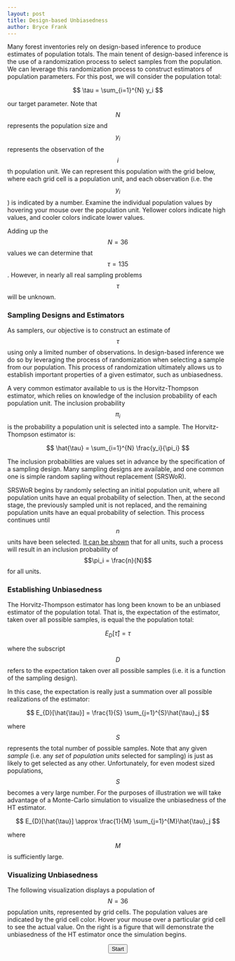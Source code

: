 ```yaml
---
layout: post
title: Design-based Unbiasedness
author: Bryce Frank
---
```


<script type="text/javascript" async
  src="https://cdnjs.cloudflare.com/ajax/libs/mathjax/2.7.5/MathJax.js?config=TeX-MML-AM_CHTML">
</script>

<script type="text/x-mathjax-config">
  MathJax.Hub.Config({
    extensions: [
      "MathMenu.js",
      "MathZoom.js",
      "AssistiveMML.js",
      "a11y/accessibility-menu.js"
    ],
    jax: ["input/TeX", "output/CommonHTML"],
    TeX: {
      extensions: [
        "AMSmath.js",
        "AMSsymbols.js",
        "noErrors.js",
        "noUndefined.js",
      ]
    }
  });
</script>

Many forest inventories rely on design-based inference to produce estimates of population totals. The main tenent of design-based inference is the use of a
randomization process to select samples from the population. We
can leverage this randomization process to construct estimators
of population parameters. For this post, we will consider the
population total:

$$
\tau = \sum_{i=1}^{N} y_i
$$

our target parameter. Note that $$N$$ represents the population
size and $$y_i$$ represents the observation of the $$i$$th
population unit. We can represent this population with the grid
below, where each grid cell is a population unit, and each
observation (i.e. the $$y_i$$) is indicated by a number. Examine the individual population values by
hovering your mouse over the population unit. Yellower colors indicate high values, and cooler
colors indicate lower values.

<script type="text/javascript" src="https://d3js.org/d3.v5.js"></script>
<script src="https://d3js.org/d3-scale-chromatic.v0.3.min.js"></script>
<div id="gridBody1" align="center"></div>
<script src="/scripts/grid1.js"></script>

Adding up the $$N = 36$$ values we can determine that $$\tau = 135$$. However, in nearly all real
sampling problems $$\tau$$ will be unknown.

### Sampling Designs and Estimators

As samplers, our objective is to construct an estimate of
$$\tau$$ using only a limited number of observations. In
design-based inference we do so by leveraging the process of
randomization when selecting a sample from our population. This
process of randomization ultimately allows us to establish
important properties of a given estimator, such as unbiasedness.

A very common estimator available to us is the Horvitz-Thompson
estimator, which relies on knowledge of the inclusion probability
of each population unit. The inclusion probability $$\pi_i$$ is
the probability a population unit is selected into a sample. The
Horvitz-Thompson estimator is:

$$
\hat{\tau} = \sum_{i=1}^{N} \frac{y_i}{\pi_i}
$$

The inclusion probabilities are values set in advance by the
specification of a sampling design. Many sampling
designs are available, and one common one is simple random
sapling without replacement (SRSWoR).

SRSWoR begins by randomly selecting an initial population unit,
where all population units have an equal probability of
selection. Then, at the second stage, the previously sampled unit
is not replaced, and the remaining population units have an equal
probability of selection. This process continues until $$n$$ units
have been selected. <a
href="https://math.stackexchange.com/questions/2086983/inclusion-probability-in-simple-random-sampling-srs-without-replacement"
target = "_blank">It can be shown</a> that for all units, such a process will result in an inclusion
probability of $$\pi_i = \frac{n}{N}$$ for all units.

### Establishing Unbiasedness

The Horvitz-Thompson estimator has long been known to be an
unbiased estimator of the population total. That is, the
expectation of the estimator, taken over all possible samples, is
equal the the population total:

$$
E_{D}[\hat{\tau}] = \tau
$$

where the subscript $$D$$ refers to the expectation taken over all
possible samples (i.e. it is a function of the sampling design).

In this case, the expectation is really just a summation over all
possible realizations of the estimator:

$$
E_{D}[\hat{\tau}] = \frac{1}{S} \sum_{j=1}^{S}\hat{\tau}_j
$$

where $$S$$ represents the total number of possible samples. Note
that any given *sample* (i.e. any *set* of *population units*
selected for sampling) is just as likely to get selected as any
other. Unfortunately, for even modest sized
populations, $$S$$ becomes a very large number. For the purposes
of illustration we will take advantage of a Monte-Carlo
simulation to visualize the unbiasedness of the HT estimator.

$$
E_{D}[\hat{\tau}] \approx \frac{1}{M} \sum_{j=1}^{M}\hat{\tau}_j
$$

where $$M$$ is sufficiently large.

### Visualizing Unbiasedness

The following visualization displays a population of $$N=36$$
population units, represented by grid cells. The population
values are indicated by the grid cell color. Hover your mouse
over a particular grid cell to see the actual value. On the right
is a figure that will demonstrate the unbiasedness of the HT
estimator once the simulation begins.

<div id="figure2" align="center">
  <div id="gridBody2"></div>
  <div id="estBody"></div>
  <div id="option">
    <button id="startButton" type="button">Start</button>
  </div>
</div>
<script src="/scripts/grid2.js"></src>
<script src="/scripts/tau_sim.js"></src>